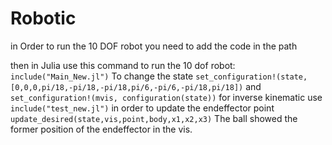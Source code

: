 # Robotic
in Order to run the 10 DOF robot you need to add the code in the path


then in Julia use this command to run the 10 dof robot:
`include("Main_New.jl")`
To change the state
`set_configuration!(state, [0,0,0,pi/18,-pi/18,-pi/18,pi/6,-pi/6,-pi/18,pi/18])`
 and `set_configuration!(mvis, configuration(state))`
for inverse kinematic use 
`include("test_new.jl")`
in order to update the endeffector point 
`update_desired(state,vis,point,body,x1,x2,x3)`
The ball showed the former position of the endeffector in the vis.

